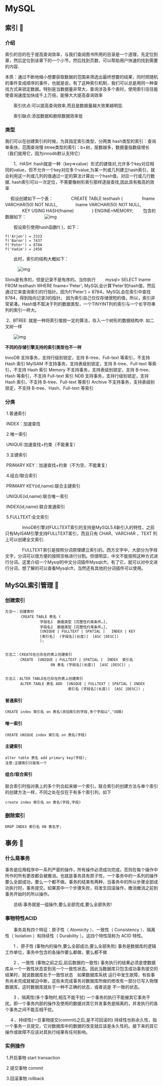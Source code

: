 # MySQL

## 索引 :jack_o_lantern:

### 介绍

索引的目的在于提高查询效率，与我们查阅图书所用的目录是一个道理，先定位到章，然后定位到该章下的一个小节，然后找到页数，可以帮助用户快速的找到需要的内容.

本质：通过不断地缩小想要获取数据的范围来筛选出最终想要的结果，同时把随机的事件变成顺序的事件，也就是说，有了这种索引机制，我们可以总是用同一种查找方式来锁定数据。特别是当数据量非常大，查询涉及多个表时，使用索引往往能使查询速度加快成千上万倍，能够大大提高查询效率

　　索引优点:可以提高查询效率,而且是数据量越大效果越明显.

　　索引缺点:添加数据和删除数据效率低

### 类型

我们可以在创建索引的时候，为其指定索引类型，分两类
​	hash类型的索引：查询单条快，范围查询慢
​	btree类型的索引：b+树，层数越多，数据量指数级增长（我们就用它，因为innodb默认支持它）

　　1、HASH :hash就是一种（key=>value）形式的键值对,允许多个key对应相同的value，但不允许一个key对应多个value,为某一列或几列建立hash索引，就会利用这一列或几列的值通过一定的算法计算出一个hash值，对应一行或几行数据.   hash索引可以一次定位，不需要像树形索引那样逐层查找,因此具有极高的效率

　	假设创建如下一个表：
　　　　CREATE TABLE testhash (
  　　　　 fname VARCHAR(50) NOT NULL,
   　　　　lname VARCHAR(50) NOT NULL,
   　　　　KEY USING HASH(fname)
　　　　) ENGINE=MEMORY;
　　包含的数据如下：
　　　　![img](http://images.cnblogs.com/cnblogs_com/hustcat/mysql/mysql02-02.JPG) 

　　假设索引使用hash函数f( )，如下：

```
f('Arjen') = 2323
f('Baron') = 7437
f('Peter') = 8784
f('Vadim') = 2458
```

　　此时，索引的结构大概如下：

　　　![img](http://images.cnblogs.com/cnblogs_com/hustcat/mysql/mysql02-03.JPG)  

Slots是有序的，但是记录不是有序的。当你执行
　　mysql> SELECT lname FROM testhash WHERE fname='Peter';
MySQL会计算’Peter’的hash值，然后通过它来查询索引的行指针。因为f('Peter') = 8784，MySQL会在索引中查找8784，得到指向记录3的指针。
因为索引自己仅仅存储很短的值，所以，索引非常紧凑。Hash值不取决于列的数据类型，一个TINYINT列的索引与一个长字符串列的索引一样大。

​	2、BTREE: 就是一种将索引值按一定的算法，存入一个树形的数据结构中. 如二叉树一样

　　![img](http://images2017.cnblogs.com/blog/1284211/201711/1284211-20171123143758086-565090818.png)

**不同的存储引擎支持的索引类型也不一样**

InnoDB 支持事务，支持行级别锁定，支持 B-tree、Full-text 等索引，不支持 Hash 索引
MyISAM 不支持事务，支持表级别锁定，支持 B-tree、Full-text 等索引，不支持 Hash 索引
Memory 不支持事务，支持表级别锁定，支持 B-tree、Hash 等索引，不支持 Full-text 索引
NDB 支持事务，支持行级别锁定，支持 Hash 索引，不支持 B-tree、Full-text 等索引
Archive 不支持事务，支持表级别锁定，不支持 B-tree、Hash、Full-text 等索引

### 分类

​	1.普通索引

​		INDEX：加速查找

​	2.唯一索引

​		UNIQUE:加速查找+约束（不能重复）

​	3.主键索引

​		PRIMARY KEY：加速查找+约束（不为空、不能重复）

​	4.组合/联合索引

​		PRIMARY KEY(id,name):联合主键索引    

​		UNIQUE(id,name):联合唯一索引    

​		INDEX(id,name):联合普通索引

​	5.FULLTEXT:全文索引

　　　　InnoDB引擎对FULLTEXT索引的支持是MySQL5.6新引入的特性，之前只有MyISAM引擎支持FULLTEXT索引，而且只有 CHAR、VARCHAR ，TEXT 列上可以创建全文索引.

　　　　FULLTEXT索引是按照分词原理建立索引的。西方文字中，大部分为字母文字，分词可以很方便的按照空格进行分割。但很明显，中文不能按照这种方式进行分词。这里介绍一个Mysql的中文分词插件Mysqlcft，有了它，就可以对中文进行分词，想了解的可以查看Mysqlcft，当然还有其他的分词插件可以使用。

## MySQL索引管理 :jack_o_lantern:

### 创建索引

```
方法一：创建表时
    　　CREATE TABLE 表名 (
                字段名1  数据类型 [完整性约束条件…],
                字段名2  数据类型 [完整性约束条件…],
                [UNIQUE | FULLTEXT | SPATIAL ]   INDEX | KEY
                [索引名]  (字段名[(长度)]  [ASC |DESC]) 
                );


方法二：CREATE在已存在的表上创建索引
	   CREATE  [UNIQUE | FULLTEXT | SPATIAL ]  INDEX  索引名 
                     ON 表名 (字段名[(长度)]  [ASC |DESC]) ;


方法三：ALTER TABLE在已存在的表上创建索引
	   ALTER TABLE 表名 ADD  [UNIQUE | FULLTEXT | SPATIAL ] INDEX
                             索引名 (字段名[(长度)]  [ASC |DESC]) ;
```

#### 普通索引

```
CREATE index 索引名 on 表名(添加索引的字段,多个字段以","间隔)
```

#### 唯一索引

```
CREATE UNIQUE index 索引名 on 表名(字段)
```

#### 主键索引

```
alter table 表名 add primary key(字段);
注意:主键索引只能有一个
```

#### 组合/联合索引

联合索引时指对表上的多个列合起来做一个索引。联合索引的创建方法与单个索引的创建方法一样，不同之处在仅在于有多个索引列，如下

```
create index 索引名 on 表名(字段,字段)
```

### 删除索引

```
DROP INDEX 索引名 ON 表名字;
```

## 事务 :jack_o_lantern:

### 什么是事务 

​	事务是应用程序中一系列严密的操作，所有操作必须成功完成，否则在每个操作中所作的所有更改都会被撤消。也就是事务具有原子性，一个事务中的一系列的操作要么全部成功，要么一个都不做。 
​	事务的结束有两种，当事务中的所以步骤全部成功执行时，事务提交。如果其中一个步骤失败，将发生回滚操作，撤消撤消之前到事务开始时的所以操作。

　　总结:事务就是一组操作,要么全部完成,要么全部失败!

### 事物特性ACID

　　事务具有四个特征：原子性（ Atomicity ）、一致性（ Consistency ）、隔离性（ Isolation ）和持续性（ Durability ）。这四个特性简称为 ACID 特性。 

　　1 、原子性  (事物内的操作,要么全部成功,要么全部失败)
​	事务是数据库的逻辑工作单位，事务中包含的各操作要么都做，要么都不做

　　2 、一致性 (事物之前之后,前后数据的一致性)
​	事务执行的结果必须是使数据库从一个一致性状态变到另一个一致性状态。因此当数据库只包含成功事务提交的结果时，就说数据库处于一致性状态　如果数据库系统 运行中发生故障，有些事务尚未完成就被迫中断，这些未完成事务对数据库所做的修改有一部分已写入物理数据库，这时数据库就处于一种不正确的状态，或者说是 不一致的状态。 

　　3 、隔离性(多个事物时,相互不能干扰) 
​	一个事务的执行不能被其它事务干扰。即一个事务内部的操作及使用的数据对其它并发事务是隔离的，并发执行的各个事务之间不能互相干扰。

　   4 、持续性(一旦事物提交(commit)之后,是不可回滚的) 
​	持续性也称永久性，指一个事务一旦提交，它对数据库中的数据的改变就应该是永久性的。接下来的其它操作或故障不应该对其执行结果有任何影响。 

### 实例操作

​	1.开启事物  start transaction

​	2.提交事物   commit

​	3.回滚事物   rollback



